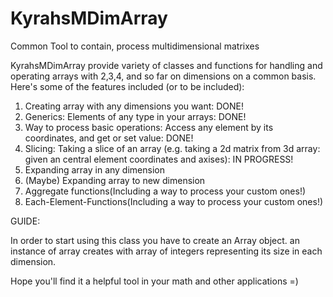 # KyrahsMDimArray
Common Tool to contain, process multidimensional matrixes

KyrahsMDimArray provide variety of classes and functions for handling and operating arrays with 2,3,4, and so far on dimensions on a common basis.
Here's some of the features included (or to be included):
1. Creating array with any dimensions you want: DONE!
2. Generics: Elements of any type in your arrays: DONE!
3. Way to process basic operations: Access any element by its coordinates, and get or set value: DONE!
4. Slicing: Taking a slice of an array (e.g. taking a 2d matrix from 3d array: given an central element coordinates and axises): IN PROGRESS!
5. Expanding array in any dimension
6. (Maybe) Expanding array to new dimension
7. Aggregate functions(Including a way to process your custom ones!)
8. Each-Element-Functions(Including a way to process your custom ones!)

GUIDE:

In order to start using this class you have to create an Array object. an instance of array creates with array of integers representing its size in each dimension.

Hope you'll find it a helpful tool in your math and other applications =) 
